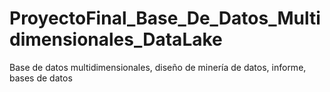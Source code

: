 # ProyectoFinal_Base_De_Datos_Multidimensionales_DataLake
Base de datos multidimensionales, diseño de minería de datos, informe, bases de datos
